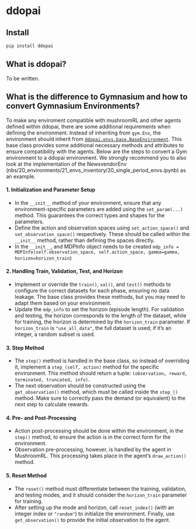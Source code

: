 # ddopai


<!-- WARNING: THIS FILE WAS AUTOGENERATED! DO NOT EDIT! -->

## Install

``` sh
pip install ddopai
```

## What is ddopai?

To be written.

## What is the difference to Gymnasium and how to convert Gymnasium Environments?

To make any enviroment compatible with mushroomRL and other agents
defined within ddopai, there are some additional requirements when
defining the environment. Instead of inheriting from `gym.Env`, the
environment should inherit from
[`ddopai.envs.base.BaseEnvironment`](https://opimwue.github.io/ddopai/20_environments/20_base_env/base_env.html#baseenvironment).
This base class provides some additional necessary methods and
attributes to ensure compatibility with the agents. Below are the steps
to convert a Gym environment to a ddopai environment. We strongly
recommend you to also look at the implementation of the NewsvendorEnv
(nbs/20_environments/21_envs_inventory/20_single_period_envs.ipynb) as
an example.

#### 1. Initialization and Parameter Setup

- In the `__init__` method of your environment, ensure that any
  environment-specific parameters are added using the `set_param(...)`
  method. This guarantees the correct types and shapes for the
  parameters.
- Define the action and observation spaces using `set_action_space()`
  and `set_observation_space()` respectively. These should be called
  within the `__init__` method, rather than defining the spaces
  directly.
- In the `__init__`, and MDPInfo object needs to be created
  `mdp_info = MDPInfo(self.observation_space, self.action_space, gamma=gamma, horizon=horizon_train`)

#### 2. Handling Train, Validation, Test, and Horizon

- Implement or override the `train()`, `val()`, and `test()` methods to
  configure the correct datasets for each phase, ensuring no data
  leakage. The base class provides these methods, but you may need to
  adapt them based on your environment.
- Update the `mdp_info` to set the horizon (episode length). For
  validation and testing, the horizon corresponds to the length of the
  dataset, while for training, the horizon is determined by the
  `horizon_train` parameter. If `horizon_train` is `"use_all_data"`, the
  full dataset is used; if it’s an integer, a random subset is used.

#### 3. Step Method

- The `step()` method is handled in the base class, so instead of
  overriding it, implement a `step_(self, action)` method for the
  specific environment. This method should return a tuple:
  `(observation, reward, terminated, truncated, info)`.
- The next observation should be constructed using the
  `get_observation()` method, which must be called inside the `step_()`
  method. Make sure to correctly pass the demand (or equivalent) to the
  next step to calculate rewards.

#### 4. Pre- and Post-Processing

- Action post-processing should be done within the environment, in the
  `step()` method, to ensure the action is in the correct form for the
  environment.
- Observation pre-processing, however, is handled by the agent in
  MushroomRL. This processing takes place in the agent’s `draw_action()`
  method.

#### 5. Reset Method

- The `reset()` method must differentiate between the training,
  validation, and testing modes, and it should consider the
  `horizon_train` parameter for training.
- After setting up the mode and horizon, call `reset_index()` (with an
  integer index or `"random"`) to initialize the environment. Finally,
  use `get_observation()` to provide the initial observation to the
  agent.
